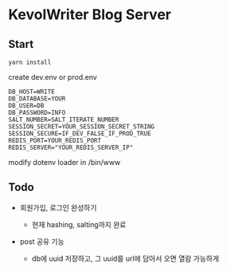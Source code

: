 # KevolWriter Blog Server

## Start

`yarn install`

create dev.env or prod.env
```
DB_HOST=WRITE
DB_DATABASE=YOUR
DB_USER=DB
DB_PASSWORD=INFO
SALT_NUMBER=SALT_ITERATE_NUMBER
SESSION_SECRET=YOUR_SESSION_SECRET_STRING
SESSION_SECURE=IF_DEV_FALSE_IF_PROD_TRUE
REDIS_PORT=YOUR_REDIS_PORT
REDIS_SERVER="YOUR_REDIS_SERVER_IP"
```

modify dotenv loader in /bin/www

## Todo

- 회원가입, 로그인 완성하기
  - 현재 hashing, salting까지 완료

- post 공유 기능
  - db에 uuid 저장하고, 그 uuid를 url에 담아서 오면 열람 가능하게
